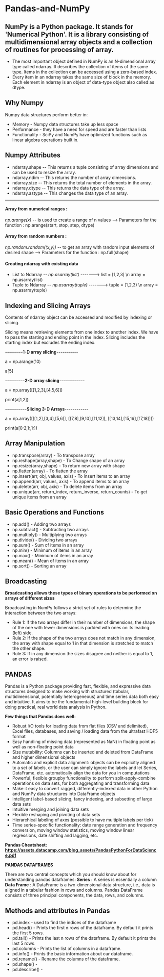 # Pandas-and-NumPy

## NumPy is a Python package. It stands for 'Numerical Python'. It is a library consisting of multidimensional array objects and a collection of routines for processing of array.
* The most important object defined in NumPy is an N-dimensional array type called ndarray. It describes the collection of items of the same type. Items in the collection can be accessed using a zero-based index.
* Every item in an ndarray takes the same size of block in the memory. Each element in ndarray is an object of data-type object also called as dtype.

## **Why Numpy**
Numpy data structures perform better in:
* Memory - Numpy data structures take up less space
* Performance - they have a need for speed and are faster than lists
* Functionality - SciPy and NumPy have optimized functions such as linear algebra operations built in.
## **Numpy Attributes**
* ndarray.shape -- This returns a tuple consisting of array dimensions and can be used to resize the array.
* ndarray.ndim -- This returns the number of array dimensions.
* ndarray.size -- This returns the total number of elements in the array.
* ndarray.dtype -- This returns the data type of the array.
* ndarray.astype -- This changes the data type of an array.
-------------------------------------------------------------------------------------------------------------------------------------------
#### **Array from numerical ranges :**

*np.arange(x)* -- is used to create a range of n values -->  Parameters for the function : np.arange(start, stop, step, dtype)

#### **Array from random numbers :** 

*np.random.random((x,y))* -- to get an array with random input elements of desired shape --> Parameters for the function : np.full(shape)

#### **Creating ndarray with existing data**
* List to Ndarray -- *np.asarray(list)* -------> list = [1,2,3] \n array = np.asarray(list) 
* Tuple to Ndarray -- *np.asarray(tuple)* -------> tuple = (1,2,3) \n array = np.asarray(tuple)

## Indexing and Slicing Arrays
Contents of ndarray object can be accessed and modified by indexing or slicing.

Slicing means retrieving elements from one index to another index. We have to pass the starting and ending point in the index. Slicing includes the starting index but excludes the ending index.

---------**1-D array slicing**-----------

a = np.arange(10)

a[5]

----------**2-D array slicing**-------------

a = np.array([[1,2,3],[4,5,6]])

print(a[1,2])

-----------**Slicing 3-D Arrays**------------

a = np.array([[[1,2],[3,4],[5,6]],
             [[7,8],[9,10],[11,12]],
             [[13,14],[15,16],[17,18]]])

print(a[0:2,1:,1:])



## **Array Manipulation**
* np.transpose(array) - To transpose array
* np.reshape(array,shape) - To Change shape of an array
* np.resize(array,shape) - To return new array with shape
* np.flatten(array) - To flatten the array
* np.insert(arr, obj, values, axis) - To Insert items to an array
* np.append(arr, values, axis) - To append items to an array
* np.delete(arr, obj, axis) - To delete items from an array
* np.unique(arr, return_index, return_inverse, return_counts) - To get unique items from an array

## **Basic Operations and Functions** 
* np.add() - Adding two arrays
* np.subtract() - Subtracting two arrays
* np.multiply() - Multiplying two arrays
* np.divide() - Dividing two arrays
* np.sum() - Sum of items in an array
* np.min() - Minimum of items in an array
* np.max() - Minimum of items in an array
* np.mean() - Mean of items in an array
* np.sort() - Sorting an array

## **Broadcasting**
**Broadcasting allows these types of binary operations to be performed on arrays of different sizes**

Broadcasting in NumPy follows a strict set of rules to determine the interaction between the two arrays:
* Rule 1: If the two arrays differ in their number of dimensions, the shape of the one with fewer dimensions is padded with ones on its leading (left) side.
* Rule 2: If the shape of the two arrays does not match in any dimension, the array with shape equal to 1 in that dimension is stretched to match the other shape.
* Rule 3: If in any dimension the sizes disagree and neither is equal to 1, an error is raised.


## **PANDAS**

Pandas is a Python package providing fast, flexible, and expressive data structures designed to make working with structured (tabular, multidimensional, potentially heterogeneous) and time series data both easy and intuitive. It aims to be the fundamental high-level building block for doing practical, real world data analysis in Python.

**Few things that Pandas does well:**

* Robust I/O tools for loading data from flat files (CSV and delimited), Excel files, databases, and saving / loading data from the ultrafast HDF5 format
* Easy handling of missing data (represented as NaN) in floating point as well as non-floating point data
* Size mutability: Columns can be inserted and deleted from DataFrame and higher dimensional objects
* Automatic and explicit data alignment: objects can be explicitly aligned to a set of labels, or the user can simply ignore the labels and let Series, DataFrame, etc. automatically align the data for you in computations
* Powerful, flexible groupby functionality to perform split-apply-combine operations on data sets, for both aggregating and transforming data
* Make it easy to convert ragged, differently-indexed data in other Python and NumPy data structures into DataFrame objects
* Intelligent label-based slicing, fancy indexing, and subsetting of large data sets
* Intuitive merging and joining data sets
* Flexible reshaping and pivoting of data sets
* Hierarchical labeling of axes (possible to have multiple labels per tick)
* Time series-specific functionality: date range generation and frequency conversion, moving window statistics, moving window linear regressions, date shifting and lagging, etc.


**Pandas Cheatsheet: https://assets.datacamp.com/blog_assets/PandasPythonForDataScience.pdf**

**PANDAS DATAFRAMES**

There are two central concepts which you should know about for understanding pandas dataframes:
**Series** : A series is essentially a column
**Data Frame** : A DataFrame is a two-dimensional data structure, i.e., data is aligned in a tabular fashion in rows and columns. 
Pandas DataFrame consists of three principal components, the data, rows, and columns.


## **Methods and attributes in Pandas**

* pd.index - used to find the indices of the dataframe
* pd.head() - Prints the first n rows of the dataframe. By default it prints the first 5 rows.
* pd.tail() - Prints the last n rows of the dataframe. By default it prints the last 5 rows.
* pd.columns - Prints the list of columns in a dataframe.
* pd.info() - Prints the basic information about our dataframe.
* pd.rename() - Rename the columns of the dataframe.
* pd.shape() -
* pd.describe() - 









